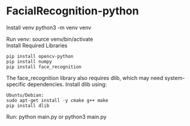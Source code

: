 # FacialRecognition-python
Install venv
    python3 -m venv venv

Run venv:
    source venv/bin/activate    
Install Required Libraries

    pip install opencv-python
    pip install numpy
    pip install face_recognition

The face_recognition library also requires dlib, which may need system-specific dependencies. Install dlib using:

    Ubuntu/Debian:
    sudo apt-get install -y cmake g++ make
    pip install dlib

Run:
    python main.py
    or
    python3 main.py